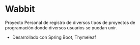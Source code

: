 # Wabbit 
Proyecto Personal de registro de diversos tipos de proyectos de programación donde diversos usuarios se puedan unir.
- Desarrollado con Spring Boot, Thymeleaf
